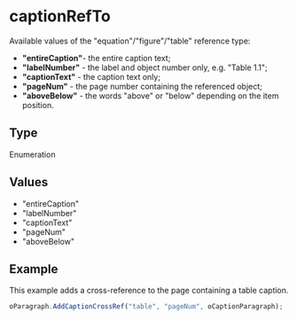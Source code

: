 # captionRefTo

Available values of the "equation"/"figure"/"table" reference type:* **"entireCaption"**- the entire caption text;* **"labelNumber"** - the label and object number only, e.g. "Table 1.1";* **"captionText"** - the caption text only;* **"pageNum"** - the page number containing the referenced object;* **"aboveBelow"** - the words "above" or "below" depending on the item position.

## Type

Enumeration

## Values

- "entireCaption"
- "labelNumber"
- "captionText"
- "pageNum"
- "aboveBelow"


## Example

This example adds a cross-reference to the page containing a table caption.

```javascript
oParagraph.AddCaptionCrossRef("table", "pageNum", oCaptionParagraph);
```
